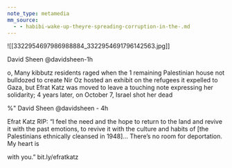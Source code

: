 ```yaml
---
note_type: metamedia
mm_source:
  - - habibi-wake-up-theyre-spreading-corruption-in-the-.md
---
```


![[3322954697986988884_3322954691796142563.jpg]]

David Sheen @davidsheen-1h

o, Many kibbutz residents raged when the 1
remaining Palestinian house not bulldozed to
create Nir Oz hosted an exhibit on the refugees
it expelled to Gaza, but Efrat Katz was moved
to leave a touching note expressing her
solidarity; 4 years later, on October 7, Israel
shot her dead

%" David Sheen @davidsheen - 4h

Efrat Katz RIP: “I feel the need and the
hope to return to the land and revive it with
the past emotions, to revive it with the
culture and habits of [the Palestinians
ethnically cleansed in 1948]... There’s no
room for deportation. My heart is

with you.” bit.ly/efratkatz



